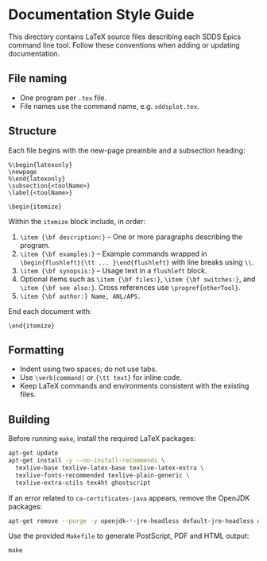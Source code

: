 # Documentation Style Guide

This directory contains LaTeX source files describing each SDDS Epics command line tool. Follow these conventions when adding or updating documentation.

## File naming
- One program per `.tex` file.
- File names use the command name, e.g. `sddsplot.tex`.

## Structure
Each file begins with the new-page preamble and a subsection heading:

```
%\begin{latexonly}
\newpage
%\end{latexonly}
\subsection{<toolName>}
\label{<toolName>}

\begin{itemize}
```

Within the `itemize` block include, in order:
1. `\item {\bf description:}` – One or more paragraphs describing the program.
2. `\item {\bf examples:}` – Example commands wrapped in `\begin{flushleft}{\tt ... }\end{flushleft}` with line breaks using `\\`.
3. `\item {\bf synopsis:}` – Usage text in a `flushleft` block.
4. Optional items such as `\item {\bf files:}`, `\item {\bf switches:}`, and `\item {\bf see also:}`. Cross references use `\progref{otherTool}`.
5. `\item {\bf author:} Name, ANL/APS.`

End each document with:

```
\end{itemize}
```

## Formatting
- Indent using two spaces; do not use tabs.
- Use `\verb|command|` or `{\tt text}` for inline code.
- Keep LaTeX commands and environments consistent with the existing files.

## Building
Before running `make`, install the required LaTeX packages:

```bash
apt-get update
apt-get install -y --no-install-recommends \
  texlive-base texlive-latex-base texlive-latex-extra \
  texlive-fonts-recommended texlive-plain-generic \
  texlive-extra-utils tex4ht ghostscript
```

If an error related to `ca-certificates-java` appears, remove the OpenJDK packages:

```bash
apt-get remove --purge -y openjdk-*-jre-headless default-jre-headless default-jre
```

Use the provided `Makefile` to generate PostScript, PDF and HTML output:

```
make
```
